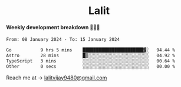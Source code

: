 <h1 align="center">Lalit</h1>

#### Weekly development breakdown 👨🏻‍💻
<!--START_SECTION:waka-->

```txt
From: 08 January 2024 - To: 15 January 2024

Go           9 hrs 5 mins    ███████████████████████▓░   94.44 %
Astro        28 mins         █▒░░░░░░░░░░░░░░░░░░░░░░░   04.92 %
TypeScript   3 mins          ░░░░░░░░░░░░░░░░░░░░░░░░░   00.64 %
Other        0 secs          ░░░░░░░░░░░░░░░░░░░░░░░░░   00.00 %
```

<!--END_SECTION:waka-->

Reach me at → lalitvijay9480@gmail.com
